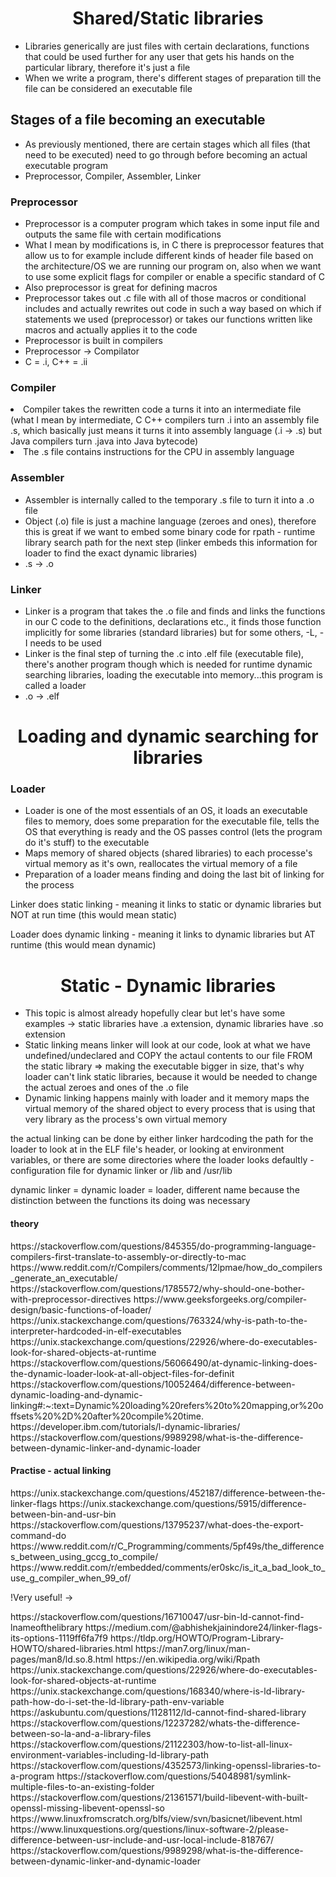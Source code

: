 <h1 align="center">Shared/Static libraries</h1>
<ul>
  <li>Libraries generically are just files with certain declarations, functions that could be used further for any user that gets his hands on the particular library, therefore it's just a file</li>
  <li>When we write a program, there's different stages of preparation till the file can be considered an executable file</li>
</ul>
<h2>Stages of a file becoming an executable</h2>
<ul>
  <li>As previously mentioned, there are certain stages which all files (that need to be executed) need to go through before becoming an actual executable program</li>
  <li>Preprocessor, Compiler, Assembler, Linker</li>
</ul>
<h3>Preprocessor</h3>
<ul>
  <li>Preprocessor is a computer program which takes in some input file and outputs the same file with certain modifications</li>
  <li>What I mean by modifications is, in C there is preprocessor features that allow us to for example include different kinds of header file based on the architecture/OS we are running our program on, also when we want to use some explicit flags for compiler or enable a specific standard of C</li>
  <li>Also preprocessor is great for defining macros</li>
  <li>Preprocessor takes out .c file with all of those macros or conditional includes and actually rewrites out code in such a way based on which if statements we used (preprocessor) or takes our functions written like macros and actually applies it to the code</li>
  <li>Preprocessor is built in compilers</li>
  <li>Preprocessor -> Compilator</li>
  <li>C = .i, C++ = .ii</li>
</ul>

<h3>Compiler</h3>
<li>Compiler takes the rewritten code a turns it into an intermediate file (what I mean by intermediate, C C++ compilers turn .i into an assembly file .s, which basically just means it turns it into assembly language (.i -> .s) but Java compilers turn .java into Java bytecode)</li>
<li>The .s file contains instructions for the CPU in assembly language</li>

<h3>Assembler</h3>
<ul>
  <li>Assembler is internally called to the temporary .s file to turn it into a .o file</li>
  <li>Object (.o) file is just a machine language (zeroes and ones), therefore this is great if we want to embed some binary code for rpath - runtime library search path for the next step (linker embeds this information for loader to find the exact dynamic libraries)</li>
  <li>.s -> .o</li>
</ul>

<h3>Linker</h3>
<ul>
  <li>Linker is a program that takes the .o file and finds and links the functions in our C code to the definitions, declarations etc., it finds those function implicitly for some libraries (standard libraries) but for some others, -L, -I needs to be used</li>
  <li>Linker is the final step of turning the .c into .elf file (executable file), there's another program though which is needed for runtime dynamic searching libraries, loading the executable into memory...this program is called a loader</li>
  <li>.o -> .elf</li>
</ul>

<h1 align="center">Loading and dynamic searching for libraries</h1>
<h3>Loader</h3>
<ul>
  <li>Loader is one of the most essentials of an OS, it loads an executable files to memory, does some preparation for the executable file, tells the OS that everything is ready and the OS passes control (lets the program do it's stuff) to the executable</li>
  <li>Maps memory of shared objects (shared libraries) to each processe's virtual memory as it's own, reallocates the virtual memory of a file</li>
  <li>Preparation of a loader means finding and doing the last bit of linking for the process</li>
</ul>


<p>Linker does static linking - meaning it links to static or dynamic libraries but NOT at run time (this would mean static)</p>
<p>Loader does dynamic linking - meaning it links to dynamic libraries but AT runtime (this would mean dynamic)</p>


<h1 align="center">Static - Dynamic libraries</h1>
<ul>
  <li>This topic is almost already hopefully clear but let's have some examples -> static libraries have .a extension, dynamic libraries have .so extension</li>
  <li>Static linking means linker will look at our code, look at what we have undefined/undeclared and COPY the actaul contents to our file FROM the static library => making the executable bigger in size, that's why loader can't link static libraries, because it would be needed to change the actual zeroes and ones of the .o file</li>
  <li>Dynamic linking happens mainly with loader and it memory maps the virtual memory of the shared object to every process that is using that very library as the process's own virtual memory</li>
</ul>

<p>the actual linking can be done by either linker hardcoding the path for the loader to look at in the ELF file's header, or looking at environment variables, or there are some directories where the loader looks defaultly - configuration file for dynamic linker or /lib and /usr/lib</p>
<p>dynamic linker = dynamic loader = loader, different name because the distinction between the functions its doing was necessary</p>


<h4>theory</h4>
https://stackoverflow.com/questions/845355/do-programming-language-compilers-first-translate-to-assembly-or-directly-to-mac
https://www.reddit.com/r/Compilers/comments/12lpmae/how_do_compilers_generate_an_executable/
https://stackoverflow.com/questions/1785572/why-should-one-bother-with-preprocessor-directives
https://www.geeksforgeeks.org/compiler-design/basic-functions-of-loader/
https://unix.stackexchange.com/questions/763324/why-is-path-to-the-interpreter-hardcoded-in-elf-executables
https://unix.stackexchange.com/questions/22926/where-do-executables-look-for-shared-objects-at-runtime
https://stackoverflow.com/questions/56066490/at-dynamic-linking-does-the-dynamic-loader-look-at-all-object-files-for-definit
https://stackoverflow.com/questions/10052464/difference-between-dynamic-loading-and-dynamic-linking#:~:text=Dynamic%20loading%20refers%20to%20mapping,or%20offsets%20%2D%20after%20compile%20time.
https://developer.ibm.com/tutorials/l-dynamic-libraries/
https://stackoverflow.com/questions/9989298/what-is-the-difference-between-dynamic-linker-and-dynamic-loader


<h4>Practise - actual linking</h4>
https://unix.stackexchange.com/questions/452187/difference-between-the-linker-flags
https://unix.stackexchange.com/questions/5915/difference-between-bin-and-usr-bin
https://stackoverflow.com/questions/13795237/what-does-the-export-command-do
https://www.reddit.com/r/C_Programming/comments/5pf49s/the_differences_between_using_gccg_to_compile/
https://www.reddit.com/r/embedded/comments/er0skc/is_it_a_bad_look_to_use_g_compiler_when_99_of/
<br><p>!Very useful! -></p>
https://stackoverflow.com/questions/16710047/usr-bin-ld-cannot-find-lnameofthelibrary
https://medium.com/@abhishekjainindore24/linker-flags-its-options-1119ff6fa7f9
https://tldp.org/HOWTO/Program-Library-HOWTO/shared-libraries.html
https://man7.org/linux/man-pages/man8/ld.so.8.html
https://en.wikipedia.org/wiki/Rpath
https://unix.stackexchange.com/questions/22926/where-do-executables-look-for-shared-objects-at-runtime
https://unix.stackexchange.com/questions/168340/where-is-ld-library-path-how-do-i-set-the-ld-library-path-env-variable
https://askubuntu.com/questions/1128112/ld-cannot-find-shared-library
https://stackoverflow.com/questions/12237282/whats-the-difference-between-so-la-and-a-library-files
https://stackoverflow.com/questions/21122303/how-to-list-all-linux-environment-variables-including-ld-library-path
https://stackoverflow.com/questions/4352573/linking-openssl-libraries-to-a-program
https://stackoverflow.com/questions/54048981/symlink-multiple-files-to-an-existing-folder
https://stackoverflow.com/questions/21361571/build-libevent-with-built-openssl-missing-libevent-openssl-so
https://www.linuxfromscratch.org/blfs/view/svn/basicnet/libevent.html
https://www.linuxquestions.org/questions/linux-software-2/please-difference-between-usr-include-and-usr-local-include-818767/
https://stackoverflow.com/questions/9989298/what-is-the-difference-between-dynamic-linker-and-dynamic-loader

